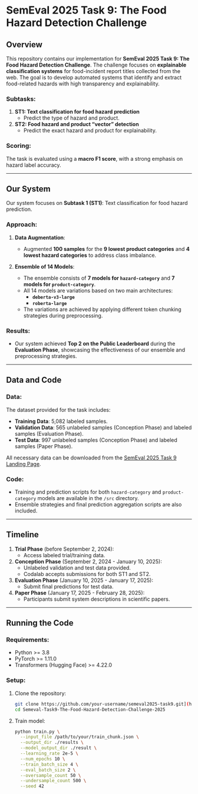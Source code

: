 # SemEval 2025 Task 9: The Food Hazard Detection Challenge

## Overview
This repository contains our implementation for **SemEval 2025 Task 9: The Food Hazard Detection Challenge**. The challenge focuses on **explainable classification systems** for food-incident report titles collected from the web. The goal is to develop automated systems that identify and extract food-related hazards with high transparency and explainability.

### Subtasks:
1. **ST1: Text classification for food hazard prediction**
   - Predict the type of hazard and product.
2. **ST2: Food hazard and product “vector” detection**
   - Predict the exact hazard and product for explainability.

### Scoring:
The task is evaluated using a **macro F1 score**, with a strong emphasis on hazard label accuracy.

---

## Our System

Our system focuses on **Subtask 1 (ST1)**: Text classification for food hazard prediction.

### Approach:
1. **Data Augmentation**:
   - Augmented **100 samples** for the **9 lowest product categories** and **4 lowest hazard categories** to address class imbalance.

2. **Ensemble of 14 Models**:
   - The ensemble consists of **7 models for `hazard-category`** and **7 models for `product-category`**.
   - All 14 models are variations based on two main architectures:
     - **`deberta-v3-large`**
     - **`roberta-large`**
   - The variations are achieved by applying different token chunking strategies during preprocessing.  

### Results:
- Our system achieved **Top 2 on the Public Leaderboard** during the **Evaluation Phase**, showcasing the effectiveness of our ensemble and preprocessing strategies.

---

## Data and Code

### Data:
The dataset provided for the task includes:
- **Training Data**: 5,082 labeled samples.
- **Validation Data**: 565 unlabeled samples (Conception Phase) and labeled samples (Evaluation Phase).
- **Test Data**: 997 unlabeled samples (Conception Phase) and labeled samples (Paper Phase).

All necessary data can be downloaded from the [SemEval 2025 Task 9 Landing Page](https://semeval2025.org/task9).

### Code:
- Training and prediction scripts for both `hazard-category` and `product-category` models are available in the `/src` directory.
- Ensemble strategies and final prediction aggregation scripts are also included.

---

## Timeline

1. **Trial Phase** (before September 2, 2024):
   - Access labeled trial/training data.
2. **Conception Phase** (September 2, 2024 - January 10, 2025):
   - Unlabeled validation and test data provided.
   - Codalab accepts submissions for both ST1 and ST2.
3. **Evaluation Phase** (January 10, 2025 - January 17, 2025):
   - Submit final predictions for test data.
4. **Paper Phase** (January 17, 2025 - February 28, 2025):
   - Participants submit system descriptions in scientific papers.

---

## Running the Code

### Requirements:
- Python >= 3.8
- PyTorch >= 1.11.0
- Transformers (Hugging Face) >= 4.22.0

### Setup:
1. Clone the repository:
   ```bash
   git clone https://github.com/your-username/semeval2025-task9.git](https://github.com/Zhennor/Semeval-Task9-The-Food-Hazard-Detection-Challenge-2025
   cd Semeval-Task9-The-Food-Hazard-Detection-Challenge-2025
2. Train model:
   ```bash
   python train.py \
     --input_file /path/to/your/train_chunk.json \
     --output_dir ./results \
     --model_output_dir ./result \
     --learning_rate 2e-5 \
     --num_epochs 10 \
     --train_batch_size 4 \
     --eval_batch_size 2 \
     --oversample_count 50 \
     --undersample_count 500 \
     --seed 42
   

